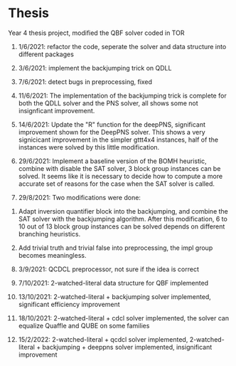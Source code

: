 # Thesis
Year 4 thesis project, modified the QBF solver coded in TOR

1. 1/6/2021: refactor the code, seperate the solver and data structure into different packages

2. 3/6/2021: implement the backjumping trick on QDLL

3. 7/6/2021: detect bugs in preprocessing, fixed

4. 11/6/2021: The implementation of the backjumping trick is complete for both the QDLL solver and the PNS solver,
all shows some not insignficant improvement. 

5. 14/6/2021: Update the "R" function for the deepPNS, significant improvement shown for the DeepPNS solver.
This shows a very signicicant improvement in the simpler gttt4x4 instances, half of the instances were solved by this little modification.

6. 29/6/2021: Implement a baseline version of the BOMH heuristic, combine with disable the SAT solver, 3 block group instances can be solved.
It seems like it is necessary to decide how to compute a more accurate set of reasons for the case when the SAT solver is called.

7. 29/8/2021: Two modifications were done: 

1) Adapt inversion quantifier block into the backjumping, and combine the SAT solver with the backjumping algorithm. After this modification, 6 to 10 out of 13 block group instances can be solved depends on different branching heuristics.

2) Add trivial truth and trivial false into preprocessing, the impl group becomes meaningless.

8. 3/9/2021: QCDCL preprocessor, not sure if the idea is correct

9. 7/10/2021: 2-watched-literal data structure for QBF implemented

10. 13/10/2021: 2-watched-literal + backjumping solver implemented, significant efficiency improvement

11. 18/10/2021: 2-watched-literal + cdcl solver implemented, the solver can equalize Quaffle and QUBE on some families

12. 15/2/2022: 2-watched-literal + qcdcl solver implemented, 2-watched-literal + backjumping + deeppns solver implemented, insignificant improvement



